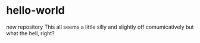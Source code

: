 # hello-world
new repository
This all seems a little silly and slightly off comumicatively but what the hell, right?
